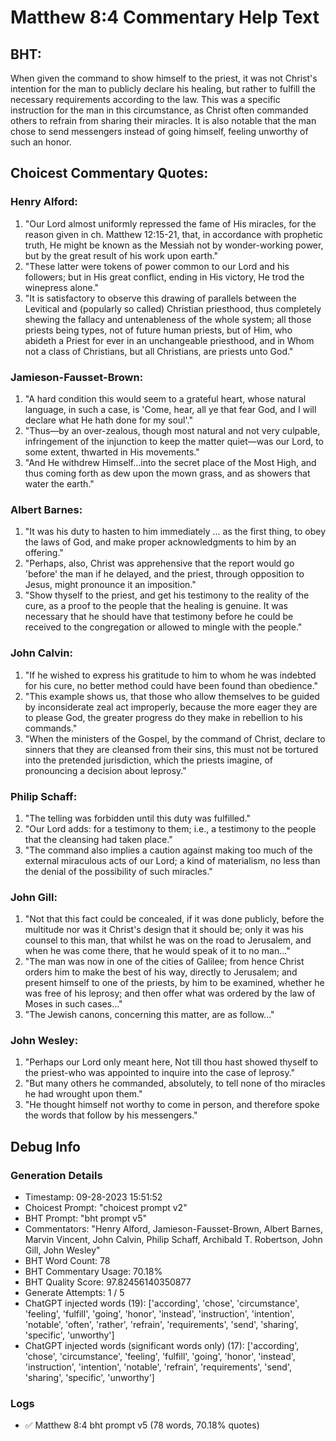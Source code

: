 # Matthew 8:4 Commentary Help Text

## BHT:
When given the command to show himself to the priest, it was not Christ's intention for the man to publicly declare his healing, but rather to fulfill the necessary requirements according to the law. This was a specific instruction for the man in this circumstance, as Christ often commanded others to refrain from sharing their miracles. It is also notable that the man chose to send messengers instead of going himself, feeling unworthy of such an honor.

## Choicest Commentary Quotes:
### Henry Alford:
1. "Our Lord almost uniformly repressed the fame of His miracles, for the reason given in ch. Matthew 12:15-21, that, in accordance with prophetic truth, He might be known as the Messiah not by wonder-working power, but by the great result of his work upon earth."
2. "These latter were tokens of power common to our Lord and his followers; but in His great conflict, ending in His victory, He trod the winepress alone."
3. "It is satisfactory to observe this drawing of parallels between the Levitical and (popularly so called) Christian priesthood, thus completely shewing the fallacy and untenableness of the whole system; all those priests being types, not of future human priests, but of Him, who abideth a Priest for ever in an unchangeable priesthood, and in Whom not a class of Christians, but all Christians, are priests unto God."

### Jamieson-Fausset-Brown:
1. "A hard condition this would seem to a grateful heart, whose natural language, in such a case, is 'Come, hear, all ye that fear God, and I will declare what He hath done for my soul'." 
2. "Thus—by an over-zealous, though most natural and not very culpable, infringement of the injunction to keep the matter quiet—was our Lord, to some extent, thwarted in His movements."
3. "And He withdrew Himself...into the secret place of the Most High, and thus coming forth as dew upon the mown grass, and as showers that water the earth."

### Albert Barnes:
1. "It was his duty to hasten to him immediately ... as the first thing, to obey the laws of God, and make proper acknowledgments to him by an offering."
2. "Perhaps, also, Christ was apprehensive that the report would go 'before' the man if he delayed, and the priest, through opposition to Jesus, might pronounce it an imposition."
3. "Show thyself to the priest, and get his testimony to the reality of the cure, as a proof to the people that the healing is genuine. It was necessary that he should have that testimony before he could be received to the congregation or allowed to mingle with the people."

### John Calvin:
1. "If he wished to express his gratitude to him to whom he was indebted for his cure, no better method could have been found than obedience."
2. "This example shows us, that those who allow themselves to be guided by inconsiderate zeal act improperly, because the more eager they are to please God, the greater progress do they make in rebellion to his commands."
3. "When the ministers of the Gospel, by the command of Christ, declare to sinners that they are cleansed from their sins, this must not be tortured into the pretended jurisdiction, which the priests imagine, of pronouncing a decision about leprosy."

### Philip Schaff:
1. "The telling was forbidden until this duty was fulfilled."
2. "Our Lord adds: for a testimony to them; i.e., a testimony to the people that the cleansing had taken place."
3. "The command also implies a caution against making too much of the external miraculous acts of our Lord; a kind of materialism, no less than the denial of the possibility of such miracles."

### John Gill:
1. "Not that this fact could be concealed, if it was done publicly, before the multitude nor was it Christ's design that it should be; only it was his counsel to this man, that whilst he was on the road to Jerusalem, and when he was come there, that he would speak of it to no man..."
2. "The man was now in one of the cities of Galilee; from hence Christ orders him to make the best of his way, directly to Jerusalem; and present himself to one of the priests, by him to be examined, whether he was free of his leprosy; and then offer what was ordered by the law of Moses in such cases..."
3. "The Jewish canons, concerning this matter, are as follow..."


### John Wesley:
1. "Perhaps our Lord only meant here, Not till thou hast showed thyself to the priest-who was appointed to inquire into the case of leprosy."
2. "But many others he commanded, absolutely, to tell none of tho miracles he had wrought upon them."
3. "He thought himself not worthy to come in person, and therefore spoke the words that follow by his messengers."


## Debug Info
### Generation Details
- Timestamp: 09-28-2023 15:51:52
- Choicest Prompt: "choicest prompt v2"
- BHT Prompt: "bht prompt v5"
- Commentators: "Henry Alford, Jamieson-Fausset-Brown, Albert Barnes, Marvin Vincent, John Calvin, Philip Schaff, Archibald T. Robertson, John Gill, John Wesley"
- BHT Word Count: 78
- BHT Commentary Usage: 70.18%
- BHT Quality Score: 97.82456140350877
- Generate Attempts: 1 / 5
- ChatGPT injected words (19):
	['according', 'chose', 'circumstance', 'feeling', 'fulfill', 'going', 'honor', 'instead', 'instruction', 'intention', 'notable', 'often', 'rather', 'refrain', 'requirements', 'send', 'sharing', 'specific', 'unworthy']
- ChatGPT injected words (significant words only) (17):
	['according', 'chose', 'circumstance', 'feeling', 'fulfill', 'going', 'honor', 'instead', 'instruction', 'intention', 'notable', 'refrain', 'requirements', 'send', 'sharing', 'specific', 'unworthy']

### Logs
- ✅ Matthew 8:4 bht prompt v5 (78 words, 70.18% quotes)